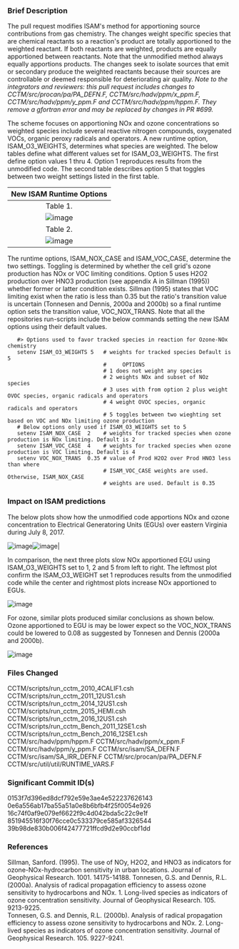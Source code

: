 ### Brief Description
The pull request modifies ISAM's method for apportioning source contributions from gas chemistry. The changes weight specific species that are chemical reactants so a reaction's product are totally apportioned to the weighted reactant. If both reactants are weighted, products are equally apportioned between reactants. Note that the unmodified method always equally apportions products. The changes seek to isolate sources that emit or secondary produce the weighted reactants because their sources are controllable or deemed responsible for deteriorating air quality. _Note to the integrators and reviewers: this pull request includes changes to CCTM/src/procan/pa/PA_DEFN.F, CCTM/src/hadv/ppm/x_ppm.F, CCTM/src/hadv/ppm/y_ppm.F and CCTM/src/hadv/ppm/hppm.F. They remove a gfortran error and may be replaced by changes in PR #699._

The scheme focuses on apportioning NOx and ozone concentrations so weighted species include several reactive nitrogen compounds, oxygenated VOCs, organic peroxy radicals and operators. A new runtime option, ISAM_O3_WEIGHTS, determines what species are weighted. The below tables define what different values set for ISAM_O3_WEIGHTS. The first define option values 1 thru 4. Option 1 reproduces results from the unmodified code. The second table describes option 5 that toggles between two weight settings listed in the first table. 

| New ISAM Runtime Options|
|:-----:|
| Table 1. |
|![image](https://user-images.githubusercontent.com/16845494/138957728-fd524c6e-0687-418c-81e7-bb5aaaf511ec.png)|
| Table 2.|
|![image](https://user-images.githubusercontent.com/16845494/138961747-2bd1f652-6e49-4ad0-8914-d820868604e8.png)|

The runtime options, ISAM_NOX_CASE and ISAM_VOC_CASE, determine the two settings. Toggling is determined by whether the cell grid's ozone production has NOx or VOC limiting conditions. Option 5 uses H2O2 production over HNO3 production (see appendix A in Sillman (1995)) whether former or latter condition exists. Sillman (1995) states that VOC limiting exist when the ratio is less than 0.35 but the ratio's transition value is uncertain (Tonnesen and Dennis, 2000a and 2000b) so a final runtime option sets the transition value,  VOC_NOX_TRANS. Note that all the repositories run-scripts include the below commands setting the new ISAM options using their default values.

       #> Options used to favor tracked species in reaction for Ozone-NOx chemistry
       setenv ISAM_O3_WEIGHTS 5   # weights for tracked species Default is 5
                                  #     OPTIONS
                                  # 1 does not weight any species
                                  # 2 weights NOx and subset of NOz species
                                  # 3 uses with from option 2 plus weight OVOC species, organic radicals and operators
                                  # 4 weight OVOC species, organic radicals and operators
                                  # 5 toggles between two wieghting set based on VOC and NOx limiting ozone production
       # Below options only used if ISAM_O3_WEIGHTS set to 5
       setenv ISAM_NOX_CASE  2    # weights for tracked species when ozone production is NOx limiting. Default is 2
       setenv ISAM_VOC_CASE  4    # weights for tracked species when ozone production is VOC limiting. Default is 4
       setenv VOC_NOX_TRANS  0.35 # value of Prod H2O2 over Prod HNO3 less than where
                                  # ISAM_VOC_CASE weights are used. Otherwise, ISAM_NOX_CASE
                                  # weights are used. Default is 0.35

### Impact on ISAM predictions

The below plots show how the unmodified code apportions NOx and ozone concentration to Electrical Generatoring Units (EGUs) over eastern Virginia during July 8, 2017.

![image](https://user-images.githubusercontent.com/16845494/138982265-cdc2f9b3-33af-49b9-bb73-6d63cac24b3a.png)![image](https://user-images.githubusercontent.com/16845494/138982322-e71b8beb-c331-487e-b34b-cbc90d1344ed.png)|

In comparison, the next three plots slow NOx apportioned EGU using ISAM_O3_WEIGHTS set to 1, 2 and 5 from left to right.
The leftmost plot confirm the ISAM_O3_WEIGHT set 1 reproduces results from the unmodified code while the center and rightmost plots increase NOx apportioned to EGUs.
 
![image](https://user-images.githubusercontent.com/16845494/139360957-fb867ca8-3195-40c6-9f36-8ff4ac453e50.png)

For ozone, similar plots produced similar conclusions as shown below. Ozone apportioned to EGU is may be lower expect so the VOC_NOX_TRANS could be lowered to 0.08 as suggested by Tonnesen and Dennis (2000a and 2000b).

![image](https://user-images.githubusercontent.com/16845494/139361060-523b16c1-dc41-4759-9ede-ef0091f42511.png)


### Files Changed
CCTM/scripts/run_cctm_2010_4CALIF1.csh
CCTM/scripts/run_cctm_2011_12US1.csh
CCTM/scripts/run_cctm_2014_12US1.csh
CCTM/scripts/run_cctm_2015_HEMI.csh
CCTM/scripts/run_cctm_2016_12US1.csh
CCTM/scripts/run_cctm_Bench_2011_12SE1.csh
CCTM/scripts/run_cctm_Bench_2016_12SE1.csh
CCTM/src/hadv/ppm/hppm.F
CCTM/src/hadv/ppm/x_ppm.F
CCTM/src/hadv/ppm/y_ppm.F
CCTM/src/isam/SA_DEFN.F
CCTM/src/isam/SA_IRR_DEFN.F
CCTM/src/procan/pa/PA_DEFN.F
CCTM/src/util/util/RUNTIME_VARS.F

### Significant Commit ID(s) 

0153f7d396ed8dcf792e59e3ae4e522237626143
0e6a556ab17ba55a51a0e8b6bfb4f25f0054e926
16c74f0af9e079ef6622f9c4d042bda5c22c9e1f
851945516f30f76cce0c533379ce585af3326544
39b98de830b006f42477721ffcd9d2e90ccbf1dd

### References
Sillman, Sanford. (1995). The use of NOy, H2O2, and HNO3 as indicators for ozone-NOx-hydrocarbon sensitivity in urban locations. Journal of Geophysical Research. 1001. 14175-14188. 
Tonnesen, G.S. and Dennis, R.L. (2000a). Analysis of radical propagation efficiency to assess ozone sensitivity to hydrocarbons and NOx. 1. Long-lived species as indicators of ozone concentration sensitivity. Journal of Geophysical Research. 105. 9213-9225.     
Tonnesen, G.S. and Dennis, R.L. (2000b). Analysis of radical propagation efficiency to assess ozone sensitivity to hydrocarbons and NOx. 2. Long-lived species as indicators of ozone concentration sensitivity. Journal of Geophysical Research. 105. 9227-9241.

